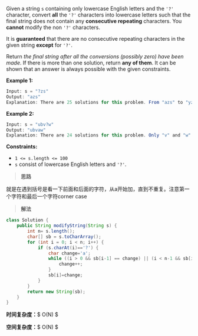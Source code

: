 Given a string `s` containing only lowercase English letters and the `'?'` character, convert **all** the `'?'` characters into lowercase letters such that the final string does not contain any **consecutive repeating** characters. You **cannot** modify the non `'?'` characters.

It is **guaranteed** that there are no consecutive repeating characters in the given string **except** for `'?'`.

Return *the final string after all the conversions (possibly zero) have been made*. If there is more than one solution, return **any of them**. It can be shown that an answer is always possible with the given constraints.

 

**Example 1:**

```java
Input: s = "?zs"
Output: "azs"
Explanation: There are 25 solutions for this problem. From "azs" to "yzs", all are valid. Only "z" is an invalid modification as the string will consist of consecutive repeating characters in "zzs".
```

**Example 2:**

```java
Input: s = "ubv?w"
Output: "ubvaw"
Explanation: There are 24 solutions for this problem. Only "v" and "w" are invalid modifications as the strings will consist of consecutive repeating characters in "ubvvw" and "ubvww".
```

 

**Constraints:**

- `1 <= s.length <= 100`
- `s` consist of lowercase English letters and `'?'`.



> **思路**

就是在遇到括号是看一下前面和后面的字符，从a开始加，直到不重复。注意第一个字符和最后一个字符corner case



> **解法**

```java
class Solution {
    public String modifyString(String s) {
        int n= s.length();
        char[] sb = s.toCharArray();
        for (int i = 0; i < n; i++) {
            if (s.charAt(i)=='?') {
                char change='a';
                while ((i > 0 && sb[i-1] == change) || (i < n-1 && sb[i+1] == change)) {
                    change++;
                }
                sb[i]=change;
            }
        }
        return new String(sb);
    }
}
```

**时间复杂度：**$ O(N) $

**空间复杂度：**$ O(N) $